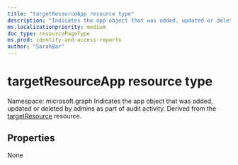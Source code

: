 ```yaml
---
title: "targetResourceApp resource type"
description: "Indicates the app object that was added, updated or deleted by admins as part of audit activity. Derived from the targetResource resource."
ms.localizationpriority: medium
doc_type: resourcePageType
ms.prod: identity-and-access-reports
author: "SarahBar"
---
```


# targetResourceApp resource type

Namespace: microsoft.graph
Indicates the app object that was added, updated or deleted by admins as part of audit activity. Derived from the [targetResource](targetresource.md) resource.



## Properties
None

<!-- uuid: 8fcb5dbc-d5aa-4681-8e31-b001d5168d79
2015-10-25 14:57:30 UTC -->
<!-- {
  "type": "#page.annotation",
  "description": "targetResourceApp resource",
  "keywords": "",
  "section": "documentation",
  "tocPath": ""
}-->



